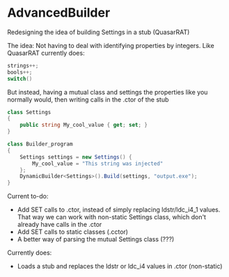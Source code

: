 # AdvancedBuilder
Redesigning the idea of building Settings in a stub (QuasarRAT)

The idea:
Not having to deal with identifying properties by integers. Like QuasarRAT currently does:
```c#
strings++;
bools++;
switch()
```
But instead, having a mutual class and settings the properties like you normally would, then writing calls in the .ctor of the stub
```c#
class Settings
{
    public string My_cool_value { get; set; }
}

class Builder_program
{
    Settings settings = new Settings() {
        My_cool_value = "This string was injected"
    };
    DynamicBuilder<Settings>().Build(settings, "output.exe");
}
```

Current to-do:
* Add SET calls to .ctor, instead of simply replacing ldstr/ldc_i4_1 values. That way we can work with non-static Settings class, which don't already have calls in the .ctor
* Add SET calls to static classes (.cctor)
* A better way of parsing the mutual Settings class (???)

Currently does:
* Loads a stub and replaces the ldstr or ldc_i4 values in .ctor (non-static)
